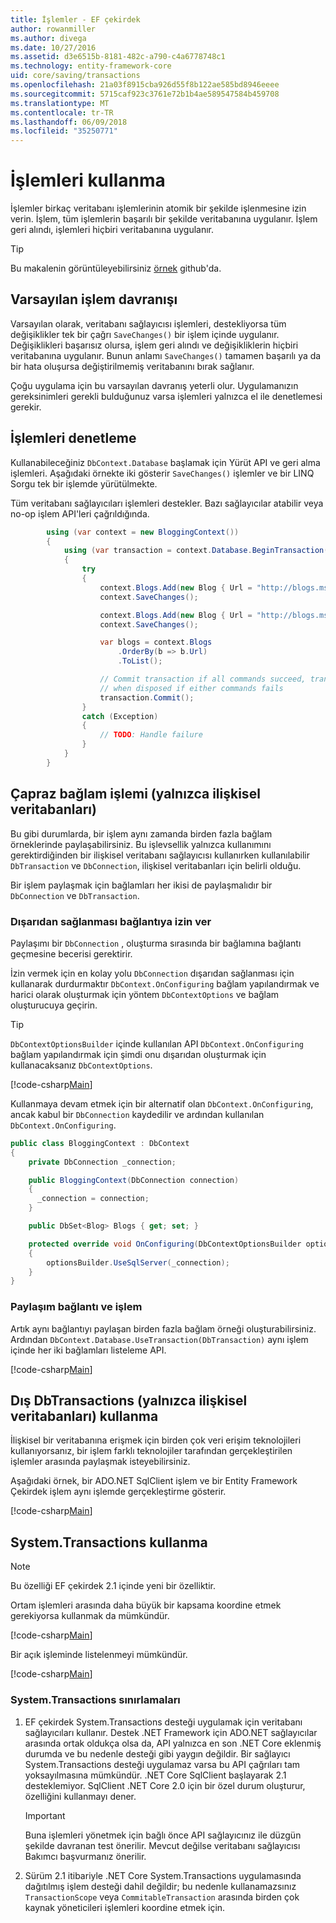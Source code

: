 ```yaml
---
title: İşlemler - EF çekirdek
author: rowanmiller
ms.author: divega
ms.date: 10/27/2016
ms.assetid: d3e6515b-8181-482c-a790-c4a6778748c1
ms.technology: entity-framework-core
uid: core/saving/transactions
ms.openlocfilehash: 21a03f8915cba926d55f8b122ae585bd8946eeee
ms.sourcegitcommit: 5715caf923c3761e72b1b4ae589547584b459708
ms.translationtype: MT
ms.contentlocale: tr-TR
ms.lasthandoff: 06/09/2018
ms.locfileid: "35250771"
---
```

# <a name="using-transactions"></a>İşlemleri kullanma

İşlemler birkaç veritabanı işlemlerinin atomik bir şekilde işlenmesine izin verin. İşlem, tüm işlemlerin başarılı bir şekilde veritabanına uygulanır. İşlem geri alındı, işlemleri hiçbiri veritabanına uygulanır.

> [!TIP]  
> Bu makalenin görüntüleyebilirsiniz [örnek](https://github.com/aspnet/EntityFramework.Docs/tree/master/samples/core/Saving/Saving/Transactions/) github'da.

## <a name="default-transaction-behavior"></a>Varsayılan işlem davranışı

Varsayılan olarak, veritabanı sağlayıcısı işlemleri, destekliyorsa tüm değişiklikler tek bir çağrı `SaveChanges()` bir işlem içinde uygulanır. Değişiklikleri başarısız olursa, işlem geri alındı ve değişikliklerin hiçbiri veritabanına uygulanır. Bunun anlamı `SaveChanges()` tamamen başarılı ya da bir hata oluşursa değiştirilmemiş veritabanını bırak sağlanır.

Çoğu uygulama için bu varsayılan davranış yeterli olur. Uygulamanızın gereksinimleri gerekli bulduğunuz varsa işlemleri yalnızca el ile denetlemesi gerekir.

## <a name="controlling-transactions"></a>İşlemleri denetleme

Kullanabileceğiniz `DbContext.Database` başlamak için Yürüt API ve geri alma işlemleri. Aşağıdaki örnekte iki gösterir `SaveChanges()` işlemler ve bir LINQ Sorgu tek bir işlemde yürütülmekte.

Tüm veritabanı sağlayıcıları işlemleri destekler. Bazı sağlayıcılar atabilir veya no-op işlem API'leri çağrıldığında.

<!-- [!code-csharp[Main](samples/core/Saving/Saving/Transactions/ControllingTransaction/Sample.cs?highlight=3,17,18,19)] -->
``` csharp
        using (var context = new BloggingContext())
        {
            using (var transaction = context.Database.BeginTransaction())
            {
                try
                {
                    context.Blogs.Add(new Blog { Url = "http://blogs.msdn.com/dotnet" });
                    context.SaveChanges();

                    context.Blogs.Add(new Blog { Url = "http://blogs.msdn.com/visualstudio" });
                    context.SaveChanges();

                    var blogs = context.Blogs
                        .OrderBy(b => b.Url)
                        .ToList();

                    // Commit transaction if all commands succeed, transaction will auto-rollback
                    // when disposed if either commands fails
                    transaction.Commit();
                }
                catch (Exception)
                {
                    // TODO: Handle failure
                }
            }
        }
```

## <a name="cross-context-transaction-relational-databases-only"></a>Çapraz bağlam işlemi (yalnızca ilişkisel veritabanları)

Bu gibi durumlarda, bir işlem aynı zamanda birden fazla bağlam örneklerinde paylaşabilirsiniz. Bu işlevsellik yalnızca kullanımını gerektirdiğinden bir ilişkisel veritabanı sağlayıcısı kullanırken kullanılabilir `DbTransaction` ve `DbConnection`, ilişkisel veritabanları için belirli olduğu.

Bir işlem paylaşmak için bağlamları her ikisi de paylaşmalıdır bir `DbConnection` ve `DbTransaction`.

### <a name="allow-connection-to-be-externally-provided"></a>Dışarıdan sağlanması bağlantıya izin ver

Paylaşımı bir `DbConnection` , oluşturma sırasında bir bağlamına bağlantı geçmesine becerisi gerektirir.

İzin vermek için en kolay yolu `DbConnection` dışarıdan sağlanması için kullanarak durdurmaktır `DbContext.OnConfiguring` bağlam yapılandırmak ve harici olarak oluşturmak için yöntem `DbContextOptions` ve bağlam oluşturucuya geçirin.

> [!TIP]  
> `DbContextOptionsBuilder` içinde kullanılan API `DbContext.OnConfiguring` bağlam yapılandırmak için şimdi onu dışarıdan oluşturmak için kullanacaksanız `DbContextOptions`.

[!code-csharp[Main](../../../samples/core/Saving/Saving/Transactions/SharingTransaction/Sample.cs?name=Context&highlight=3,4,5)]

Kullanmaya devam etmek için bir alternatif olan `DbContext.OnConfiguring`, ancak kabul bir `DbConnection` kaydedilir ve ardından kullanılan `DbContext.OnConfiguring`.

``` csharp
public class BloggingContext : DbContext
{
    private DbConnection _connection;

    public BloggingContext(DbConnection connection)
    {
      _connection = connection;
    }

    public DbSet<Blog> Blogs { get; set; }

    protected override void OnConfiguring(DbContextOptionsBuilder optionsBuilder)
    {
        optionsBuilder.UseSqlServer(_connection);
    }
}
```

### <a name="share-connection-and-transaction"></a>Paylaşım bağlantı ve işlem

Artık aynı bağlantıyı paylaşan birden fazla bağlam örneği oluşturabilirsiniz. Ardından `DbContext.Database.UseTransaction(DbTransaction)` aynı işlem içinde her iki bağlamları listeleme API.

[!code-csharp[Main](../../../samples/core/Saving/Saving/Transactions/SharingTransaction/Sample.cs?name=Transaction&highlight=1,2,3,7,16,23,24,25)]

## <a name="using-external-dbtransactions-relational-databases-only"></a>Dış DbTransactions (yalnızca ilişkisel veritabanları) kullanma

İlişkisel bir veritabanına erişmek için birden çok veri erişim teknolojileri kullanıyorsanız, bir işlem farklı teknolojiler tarafından gerçekleştirilen işlemler arasında paylaşmak isteyebilirsiniz.

Aşağıdaki örnek, bir ADO.NET SqlClient işlem ve bir Entity Framework Çekirdek işlem aynı işlemde gerçekleştirme gösterir.

[!code-csharp[Main](../../../samples/core/Saving/Saving/Transactions/ExternalDbTransaction/Sample.cs?name=Transaction&highlight=4,10,21,26,27,28)]

## <a name="using-systemtransactions"></a>System.Transactions kullanma

> [!NOTE]  
> Bu özelliği EF çekirdek 2.1 içinde yeni bir özelliktir.

Ortam işlemleri arasında daha büyük bir kapsama koordine etmek gerekiyorsa kullanmak da mümkündür.

[!code-csharp[Main](../../../samples/core/Saving/Saving/Transactions/AmbientTransaction/Sample.cs?name=Transaction&highlight=1,24,25,26)]

Bir açık işleminde listelenmeyi mümkündür.

[!code-csharp[Main](../../../samples/core/Saving/Saving/Transactions/CommitableTransaction/Sample.cs?name=Transaction&highlight=1,13,26,27,28)]

### <a name="limitations-of-systemtransactions"></a>System.Transactions sınırlamaları  

1. EF çekirdek System.Transactions desteği uygulamak için veritabanı sağlayıcıları kullanır. Destek .NET Framework için ADO.NET sağlayıcılar arasında ortak oldukça olsa da, API yalnızca en son .NET Core eklenmiş durumda ve bu nedenle desteği gibi yaygın değildir. Bir sağlayıcı System.Transactions desteği uygulamaz varsa bu API çağrıları tam yoksayılmasına mümkündür. .NET Core SqlClient başlayarak 2.1 desteklemiyor. SqlClient .NET Core 2.0 için bir özel durum oluşturur, özelliğini kullanmayı dener. 

   > [!IMPORTANT]  
   > Buna işlemleri yönetmek için bağlı önce API sağlayıcınız ile düzgün şekilde davranan test önerilir. Mevcut değilse veritabanı sağlayıcısı Bakımcı başvurmanız önerilir. 

2. Sürüm 2.1 itibariyle .NET Core System.Transactions uygulamasında dağıtılmış işlem desteği dahil değildir; bu nedenle kullanamazsınız `TransactionScope` veya `CommitableTransaction` arasında birden çok kaynak yöneticileri işlemleri koordine etmek için. 
